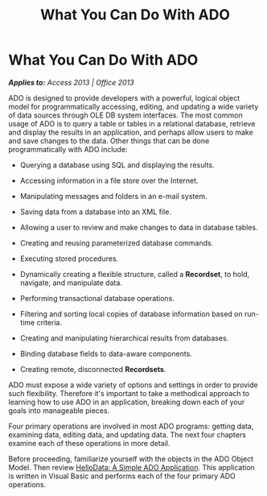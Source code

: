 ﻿---
title: What You Can Do With ADO
TOCTitle: What You Can Do With ADO
ms:assetid: 98246cb0-aec6-6a77-c953-85895ad83a5d
ms:mtpsurl: https://msdn.microsoft.com/en-us/library/JJ249681(v=office.15)
ms:contentKeyID: 48546483
ms.date: 09/18/2015
mtps_version: v=office.15
---

# What You Can Do With ADO


_**Applies to:** Access 2013 | Office 2013_

ADO is designed to provide developers with a powerful, logical object model for programmatically accessing, editing, and updating a wide variety of data sources through OLE DB system interfaces. The most common usage of ADO is to query a table or tables in a relational database, retrieve and display the results in an application, and perhaps allow users to make and save changes to the data. Other things that can be done programmatically with ADO include:

  - Querying a database using SQL and displaying the results.

  - Accessing information in a file store over the Internet.

  - Manipulating messages and folders in an e-mail system.

  - Saving data from a database into an XML file.

  - Allowing a user to review and make changes to data in database tables.

  - Creating and reusing parameterized database commands.

  - Executing stored procedures.

  - Dynamically creating a flexible structure, called a **Recordset**, to hold, navigate, and manipulate data.

  - Performing transactional database operations.

  - Filtering and sorting local copies of database information based on run-time criteria.

  - Creating and manipulating hierarchical results from databases.

  - Binding database fields to data-aware components.

  - Creating remote, disconnected **Recordsets**.

ADO must expose a wide variety of options and settings in order to provide such flexibility. Therefore it's important to take a methodical approach to learning how to use ADO in an application, breaking down each of your goals into manageable pieces.

Four primary operations are involved in most ADO programs: getting data, examining data, editing data, and updating data. The next four chapters examine each of these operations in more detail.

Before proceeding, familiarize yourself with the objects in the ADO Object Model. Then review [HelloData: A Simple ADO Application](hellodata-a-simple-ado-application.md). This application is written in Visual Basic and performs each of the four primary ADO operations.

